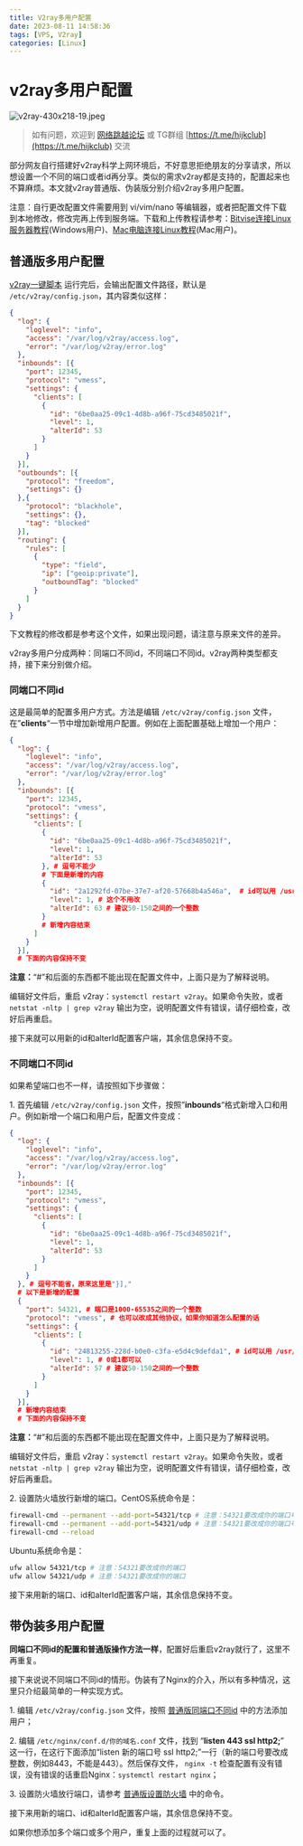 ```yaml
---
title: V2ray多用户配置
date: 2023-08-11 14:58:36
tags: [VPS, V2ray]
categories: [Linux]
---
```


v2ray多用户配置
==========

![v2ray-430x218-19.jpeg](https://s2.loli.net/2023/07/18/FdW53yLPli6et8U.jpg)

> 如有问题，欢迎到 [网络跳越论坛](https://hijk.club/) 或 TG群组 [https://t.me/hijkclub](https://t.me/hijkclub) 交流

部分网友自行搭建好v2ray科学上网环境后，不好意思拒绝朋友的分享请求，所以想设置一个不同的端口或者id再分享。类似的需求v2ray都是支持的，配置起来也不算麻烦。本文就v2ray普通版、伪装版分别介绍v2ray多用户配置。

注意：自行更改配置文件需要用到 vi/vim/nano 等编辑器，或者把配置文件下载到本地修改，修改完再上传到服务端。下载和上传教程请参考：[Bitvise连接Linux服务器教程](https://vpsgongyi.com/p/2117/)(Windows用户)、[Mac电脑连接Linux教程](https://vpsgongyi.com/p/2219/)(Mac用户)。

普通版多用户配置
--------

[v2ray一键脚本](https://vpsgongyi.com/p/2210/) 运行完后，会输出配置文件路径，默认是 `/etc/v2ray/config.json`，其内容类似这样：

```json
{
  "log": {
    "loglevel": "info",
    "access": "/var/log/v2ray/access.log",
    "error": "/var/log/v2ray/error.log"
  },
  "inbounds": [{
    "port": 12345,
    "protocol": "vmess",
    "settings": {
      "clients": [
        {
          "id": "6be0aa25-09c1-4d8b-a96f-75cd3485021f",
          "level": 1,
          "alterId": 53
        }
      ]
    }
  }],
  "outbounds": [{
    "protocol": "freedom",
    "settings": {}
  },{
    "protocol": "blackhole",
    "settings": {},
    "tag": "blocked"
  }],
  "routing": {
    "rules": [
      {
        "type": "field",
        "ip": ["geoip:private"],
        "outboundTag": "blocked"
      }
    ]
  }
}
```

下文教程的修改都是参考这个文件，如果出现问题，请注意与原来文件的差异。

v2ray多用户分成两种：同端口不同id，不同端口不同id。v2ray两种类型都支持，接下来分别做介绍。

### 同端口不同id

这是最简单的配置多用户方式。方法是编辑 `/etc/v2ray/config.json` 文件，在”**clients**“一节中增加新增用户配置。例如在上面配置基础上增加一个用户：

```json
{
  "log": {
    "loglevel": "info",
    "access": "/var/log/v2ray/access.log",
    "error": "/var/log/v2ray/error.log"
  },
  "inbounds": [{
    "port": 12345,
    "protocol": "vmess",
    "settings": {
      "clients": [
        {
          "id": "6be0aa25-09c1-4d8b-a96f-75cd3485021f",
          "level": 1,
          "alterId": 53
        }, # 逗号不能少
        # 下面是新增的内容
        {
          "id": "2a1292fd-07be-37e7-af20-57668b4a546a",  # id可以用 /usr/bin/v2ray/v2ctl uuid生成
          "level": 1, # 这个不用改
          "alterId": 63 # 建议50-150之间的一个整数
        }
        # 新增内容结束
      ]
    }
  }],
  # 下面的内容保持不变
```

**注意：**“#”和后面的东西都不能出现在配置文件中，上面只是为了解释说明。

编辑好文件后，重启 v2ray：`systemctl restart v2ray`。如果命令失败，或者 `netstat -nltp | grep v2ray` 输出为空，说明配置文件有错误，请仔细检查，改好后再重启。

接下来就可以用新的id和alterId配置客户端，其余信息保持不变。

### 不同端口不同id

如果希望端口也不一样，请按照如下步骤做：

1\. 首先编辑 `/etc/v2ray/config.json` 文件，按照”**inbounds**“格式新增入口和用户。例如新增一个端口和用户后，配置文件变成：

```json
{
  "log": {
    "loglevel": "info",
    "access": "/var/log/v2ray/access.log",
    "error": "/var/log/v2ray/error.log"
  },
  "inbounds": [{
    "port": 12345,
    "protocol": "vmess",
    "settings": {
      "clients": [
        {
          "id": "6be0aa25-09c1-4d8b-a96f-75cd3485021f",
          "level": 1,
          "alterId": 53
        }
      ]
    }
  }, # 逗号不能省，原来这里是"}],"
  # 以下是新增的配置
  {
    "port": 54321, # 端口是1000-65535之间的一个整数
    "protocol": "vmess", # 也可以改成其他协议，如果你知道怎么配置的话
    "settings": {
      "clients": [
        {
          "id": "24813255-228d-b0e0-c3fa-e5d4c9defda1", # id可以用 /usr/bin/v2ray/v2ctl uuid生成
          "level": 1, # 0或1都可以
          "alterId": 57 # 建议50-150之间的一个整数
        }
      ]
    }
  }],
  # 新增内容结束
  # 下面的内容保持不变
```

**注意：**“#”和后面的东西都不能出现在配置文件中，上面只是为了解释说明。

编辑好文件后，重启 v2ray：`systemctl restart v2ray`。如果命令失败，或者 `netstat -nltp | grep v2ray` 输出为空，说明配置文件有错误，请仔细检查，改好后再重启。

2\. 设置防火墙放行新增的端口。CentOS系统命令是：

```bash
firewall-cmd --permanent --add-port=54321/tcp # 注意：54321要改成你的端口号
firewall-cmd --permanent --add-port=54321/udp # 注意：54321要改成你的端口号
firewall-cmd --reload
```

Ubuntu系统命令是：

```bash
ufw allow 54321/tcp # 注意：54321要改成你的端口
ufw allow 54321/udp # 注意：54321要改成你的端口
```

接下来用新的端口、id和alterId配置客户端，其余信息保持不变。

带伪装多用户配置
--------

**同端口不同id的配置和普通版操作方法一样**，配置好后重启v2ray就行了，这里不再重复。

接下来说说不同端口不同id的情形。伪装有了Nginx的介入，所以有多种情况，这里只介绍最简单的一种实现方式。

1\. 编辑 `/etc/v2ray/config.json` 文件，按照 [普通版同端口不同id](about:blank#single_port) 中的方法添加用户；

2\. 编辑 `/etc/nginx/conf.d/你的域名.conf` 文件，找到 “**listen 443 ssl http2;**” 这一行，在这行下面添加“listen 新的端口号 ssl http2;”一行（新的端口号要改成整数，例如8443，不能是443）。然后保存文件， `nginx -t` 检查配置有没有错误，没有错误的话重启Nginx：`systemctl restart nginx`；

3\. 设置防火墙放行端口，请参考 [普通版设置防火墙](about:blank#set_firewall) 中的命令。

接下来用新的端口、id和alterId配置客户端，其余信息保持不变。

如果你想添加多个端口或多个用户，重复上面的过程就可以了。

